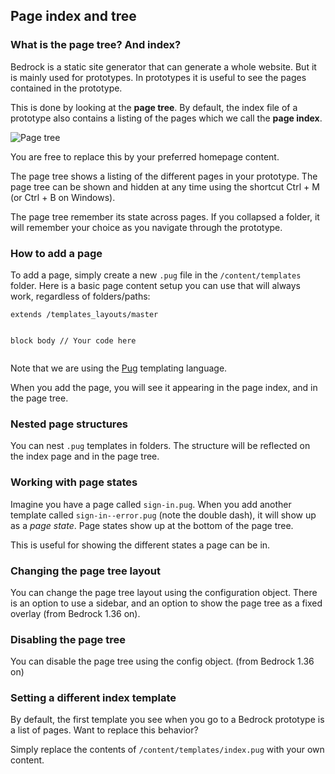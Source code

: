 <h2>Page index and tree</h2>
<h3>What is the page tree? And index?</h3>
<p>Bedrock is a static site generator that can generate a whole website. But it is mainly used for prototypes. In prototypes it is useful to see the pages contained in the prototype.</p>
<p>This is done by looking at the <strong>page tree</strong>. By default, the index file of a prototype also contains a listing of the pages which we call the <strong>page index</strong>.</p>
<p><img style="max-width: 80%; margin: 0 auto;" src="/images/tree.png" alt="Page tree"></p>
<p>You are free to replace this by your preferred homepage content.</p>
<p>The page tree shows a listing of the different pages in your prototype. The page tree can be shown and hidden at any time using the shortcut Ctrl + M (or Ctrl + B on Windows).</p>
<p>The page tree remember its state across pages. If you collapsed a folder, it will remember your choice as you navigate through the prototype.</p>
<h3>How to add a page</h3>
<p>To add a page, simply create a new <code>.pug</code> file in the <code>/content/templates</code> folder. Here is a basic page content setup you can use that will always work, regardless of folders/paths:</p>
<pre><code>extends /templates_layouts/master

block body
    // Your code here
</code></pre>
<p>Note that we are using the <a href="http://bedrockapp.org/documentation/working-with-pug/">Pug</a> templating language.</p>
<p>When you add the page, you will see it appearing in the page index, and in the page tree.</p>
<h3>Nested page structures</h3>
<p>You can nest <code>.pug</code> templates in folders. The structure will be reflected on the index page and in the page tree.</p>
<h3>Working with page states</h3>
<p>Imagine you have a page called&nbsp;<code>sign-in.pug</code>. When you add another template called&nbsp;<code>sign-in--error.pug</code> (note the double dash), it will show up as a&nbsp;<em>page state</em>. Page states show up at the bottom of the page tree.</p>
<p>This is useful for showing the different states a page can be in.</p>


<h3>Changing the page tree layout</h3>



<p>You can change the page tree layout using the configuration object. There is an option to use a sidebar, and an option to show the page tree as a fixed overlay (from Bedrock 1.36 on).</p>



<h3>Disabling the page tree</h3>



<p>You can disable the page tree using the config object. (from Bedrock 1.36 on)</p>



<h3>Setting a different index template</h3>



<p>By default, the first template you see when you go to a Bedrock prototype is a list of pages. Want to replace this behavior?</p>



<p>Simply replace the contents of <code>/content/templates/index.pug</code> with your own content.</p>
